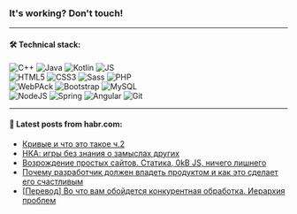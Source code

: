 ### It's working? Don't touch!

---

#### 🛠️ Technical stack:

![C++](https://img.shields.io/badge/C++-informational?logo=c%2B%2B&style=flat&logoColor=white&color=9C033A)
![Java](https://img.shields.io/badge/Java-informational?logo=java&style=flat&logoColor=white&color=007396)
![Kotlin](https://img.shields.io/badge/Kotlin-informational?logo=Kotlin&style=flat&logoColor=white&color=0095D5)
![JS](https://img.shields.io/badge/JS-informational?logo=javaScript&style=flat&logoColor=black&color=F7Df1E) <br>
![HTML5](https://img.shields.io/badge/HTML5-informational?logo=html5&style=flat&logoColor=white&color=E34F26)
![CSS3](https://img.shields.io/badge/CSS3-informational?logo=css3&style=flat&logoColor=white&color=157286)
![Sass](https://img.shields.io/badge/Saas-informational?logo=sass&style=flat&logoColor=white&color=hotpink)
![PHP](https://img.shields.io/badge/PHP-informational?logo=php&style=flat&logoColor=white&color=777BB4) <br>
![WebPAck](https://img.shields.io/badge/WebPack-informational?logo=webPack&style=flat&logoColor=white&color=FF6F00)
![Bootstrap](https://img.shields.io/badge/Bootstrap-informational?logo=Bootstrap&style=flat&logoColor=white&color=7952B3)
![MySQL](https://img.shields.io/badge/MySQL-informational?logo=MySQL&style=flat&logoColor=white&color=00f) <br>
![NodeJS](https://img.shields.io/badge/NodeJS-informational?logo=node.js&style=flat&logoColor=white&color=43853D)
![Spring](https://img.shields.io/badge/Spring-informational?logo=Spring&style=flat&logoColor=white&color=0A9EDC)
![Angular](https://img.shields.io/badge/Vue-informational?logo=vue.js&style=flat&logoColor=white&color=red)
![Git](https://img.shields.io/badge/Git-informational?logo=git&style=flat&logoColor=white&color=darkorange)

___

#### 💬 Latest posts from habr.com:

<!-- BLOG-POST-LIST:START -->
- [Кривые и что это такое ч.2](https://habr.com/ru/post/671078/?utm_source=habrahabr&utm_medium=rss&utm_campaign=671078)
- [НКА: игры без знания о замыслах других](https://habr.com/ru/post/671076/?utm_source=habrahabr&utm_medium=rss&utm_campaign=671076)
- [Возрождение простых сайтов. Статика, 0kB JS, ничего лишнего](https://habr.com/ru/post/669774/?utm_source=habrahabr&utm_medium=rss&utm_campaign=669774)
- [Почему разработчик должен владеть продуктом и как это сделает его счастливым](https://habr.com/ru/post/671058/?utm_source=habrahabr&utm_medium=rss&utm_campaign=671058)
- [[Перевод] Во что вам обойдется конкурентная обработка. Иерархия проблем](https://habr.com/ru/post/671042/?utm_source=habrahabr&utm_medium=rss&utm_campaign=671042)
<!-- BLOG-POST-LIST:END -->
